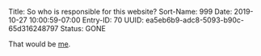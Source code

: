Title: So who is responsible for this website?
Sort-Name: 999
Date: 2019-10-27 10:00:59-07:00
Entry-ID: 70
UUID: ea5eb6b9-adc8-5093-b90c-65d316248797
Status: GONE

That would be [me](https://beesbuzz.biz/).
